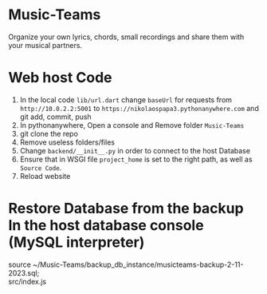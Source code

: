 # Music-Teams
Organize your own lyrics, chords, small recordings and share them with your musical partners.

# Web host Code

1. In the local code `lib/url.dart` change `baseUrl` for requests from `http://10.0.2.2:5001` to `https://nikolaospapa3.pythonanywhere.com` and git add, commit, push
2. In pythonanywhere, Open a console  and  Remove folder `Music-Teams`
3. git clone the repo
4. Remove useless folders/files
5. Change `backend/__init__.py` in order to connect to the host Database 
6. Ensure that in WSGI file `project_home` is set to the right path, as well as `Source Code`.
7. Reload website

# Restore Database from the backup In the host database console (MySQL interpreter) 
<!-- >```bash 
source ~/Music-Teams/backup_db_instance/musicteams-backup-2-11-2023.sql;
cd home/ -->

<clipboard-copy for="blob-path" class="btn btn-sm BtnGroup-item">
  source ~/Music-Teams/backup_db_instance/musicteams-backup-2-11-2023.sql;
</clipboard-copy>
<div id="blob-path">src/index.js</div> 

